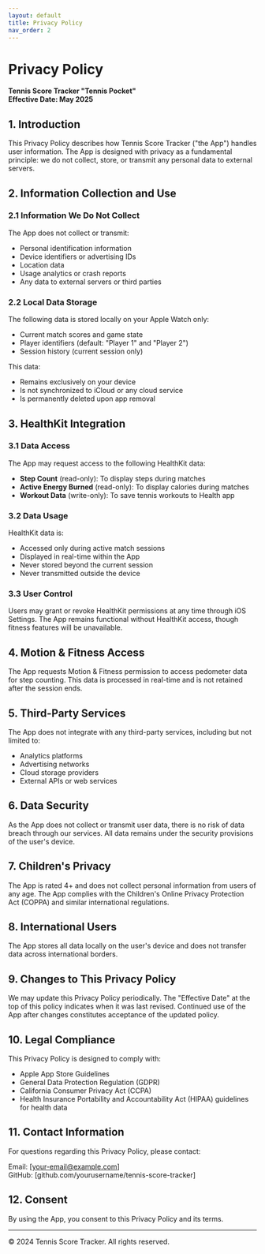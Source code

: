 ```yaml
---
layout: default
title: Privacy Policy
nav_order: 2
---
```

# Privacy Policy

**Tennis Score Tracker "Tennis Pocket"**  
**Effective Date: May 2025**

## 1. Introduction

This Privacy Policy describes how Tennis Score Tracker ("the App") handles user information. The App is designed with privacy as a fundamental principle: we do not collect, store, or transmit any personal data to external servers.

## 2. Information Collection and Use

### 2.1 Information We Do Not Collect

The App does not collect or transmit:
- Personal identification information
- Device identifiers or advertising IDs
- Location data
- Usage analytics or crash reports
- Any data to external servers or third parties

### 2.2 Local Data Storage

The following data is stored locally on your Apple Watch only:
- Current match scores and game state
- Player identifiers (default: "Player 1" and "Player 2")
- Session history (current session only)

This data:
- Remains exclusively on your device
- Is not synchronized to iCloud or any cloud service
- Is permanently deleted upon app removal

## 3. HealthKit Integration

### 3.1 Data Access

The App may request access to the following HealthKit data:
- **Step Count** (read-only): To display steps during matches
- **Active Energy Burned** (read-only): To display calories during matches
- **Workout Data** (write-only): To save tennis workouts to Health app

### 3.2 Data Usage

HealthKit data is:
- Accessed only during active match sessions
- Displayed in real-time within the App
- Never stored beyond the current session
- Never transmitted outside the device

### 3.3 User Control

Users may grant or revoke HealthKit permissions at any time through iOS Settings. The App remains functional without HealthKit access, though fitness features will be unavailable.

## 4. Motion & Fitness Access

The App requests Motion & Fitness permission to access pedometer data for step counting. This data is processed in real-time and is not retained after the session ends.

## 5. Third-Party Services

The App does not integrate with any third-party services, including but not limited to:
- Analytics platforms
- Advertising networks
- Cloud storage providers
- External APIs or web services

## 6. Data Security

As the App does not collect or transmit user data, there is no risk of data breach through our services. All data remains under the security provisions of the user's device.

## 7. Children's Privacy

The App is rated 4+ and does not collect personal information from users of any age. The App complies with the Children's Online Privacy Protection Act (COPPA) and similar international regulations.

## 8. International Users

The App stores all data locally on the user's device and does not transfer data across international borders.

## 9. Changes to This Privacy Policy

We may update this Privacy Policy periodically. The "Effective Date" at the top of this policy indicates when it was last revised. Continued use of the App after changes constitutes acceptance of the updated policy.

## 10. Legal Compliance

This Privacy Policy is designed to comply with:
- Apple App Store Guidelines
- General Data Protection Regulation (GDPR)
- California Consumer Privacy Act (CCPA)
- Health Insurance Portability and Accountability Act (HIPAA) guidelines for health data

## 11. Contact Information

For questions regarding this Privacy Policy, please contact:

Email: [your-email@example.com]  
GitHub: [github.com/yourusername/tennis-score-tracker]

## 12. Consent

By using the App, you consent to this Privacy Policy and its terms.

---

© 2024 Tennis Score Tracker. All rights reserved.
